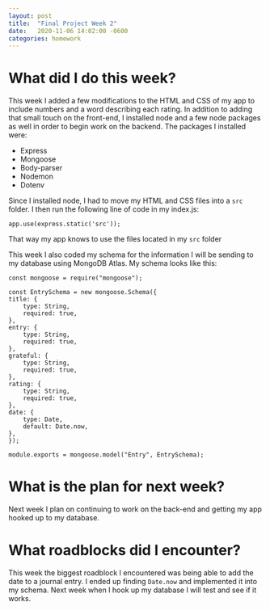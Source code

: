 ```yaml
---
layout: post
title:  "Final Project Week 2"
date:   2020-11-06 14:02:00 -0600
categories: homework
---
```


# What did I do this week?

This week I added a few modifications to the HTML and CSS of my app to include numbers and a word describing each rating. In addition to adding that small touch on the front-end, I installed node and a few node packages as well in order to begin work on the backend. The packages I installed were:

- Express
- Mongoose
- Body-parser
- Nodemon
- Dotenv

Since I installed node, I had to move my HTML and CSS files into a <code>src</code> folder. I then run the following line of code in my index.js:

    app.use(express.static('src'));

That way my app knows to use the files located in my <code>src</code> folder

This week I also coded my schema for the information I will be sending to my database using MongoDB Atlas. My schema looks like this:

    const mongoose = require("mongoose");

    const EntrySchema = new mongoose.Schema({
    title: {
        type: String,
        required: true,
    },
    entry: {
        type: String,
        required: true,
    },
    grateful: {
        type: String,
        required: true,
    },
    rating: {
        type: String,
        required: true,
    },
    date: {
        type: Date,
        default: Date.now,
    },
    });

    module.exports = mongoose.model("Entry", EntrySchema);

# What is the plan for next week?

Next week I plan on continuing to work on the back-end and getting my app hooked up to my database.

# What roadblocks did I encounter?

This week the biggest roadblock I encountered was being able to add the date to a journal entry. I ended up finding <code>Date.now</code> and implemented it into my schema. Next week when I hook up my database I will test and see if it works.